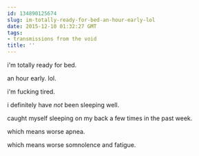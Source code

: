 ```yaml
---
id: 134890125674
slug: im-totally-ready-for-bed-an-hour-early-lol
date: 2015-12-10 01:32:27 GMT
tags:
- transmissions from the void
title: ''
---
```


i'm totally ready for bed.

an hour early. lol.

i'm fucking tired.

i definitely have *not* been sleeping well.

caught myself sleeping on my back a few times in the past week.

which means worse apnea.

which means worse somnolence and fatigue.


